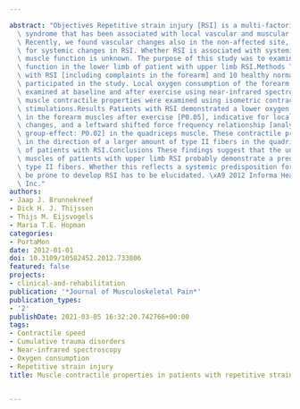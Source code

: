 ---
abstract: "Objectives Repetitive strain injury [RSI] is a multi-factorial overuse\
  \ syndrome that has been associated with local vascular and muscular impairments.\
  \ Recently, we found vascular changes also in the non-affected site, which is suggestive\
  \ for systemic changes in RSI. Whether RSI is associated with systemic changes in\
  \ muscle function is unknown. The purpose of this study was to examine muscular\
  \ function in the lower limb of patient with upper limb RSI.Methods Ten patients\
  \ with RSI [including complaints in the forearm] and 10 healthy normal control subjects\
  \ participated in the study. Local oxygen consumption of the forearm muscles was\
  \ examined at baseline and after exercise using near-infrared spectroscopy. Quadriceps\
  \ muscle contractile properties were examined using isometric contractions and electrical\
  \ stimulations.Results Patients with RSI demonstrated a lower oxygen consumption\
  \ in the forearm muscles after exercise [P0.05], indicative for localized muscular\
  \ changes, and a leftward shifted force frequency relationship [analysis of variance,\
  \ group-effect: P0.02] in the quadriceps muscle. These contractile properties point\
  \ in the direction of a larger amount of type II fibers in the quadriceps muscle\
  \ of patients with RSI.Conclusions These findings suggest that the unaffected quadriceps\
  \ muscles of patients with upper limb RSI probably demonstrate a predominance for\
  \ type II fibers. Whether this reflects a systemic predisposition for subjects to\
  \ be prone to develop RSI has to be elucidated. \xA9 2012 Informa Healthcare USA,\
  \ Inc."
authors:
- Jaap J. Brunnekreef
- Dick H. J. Thijssen
- Thijs M. Eijsvogels
- Maria T.E. Hopman
categories:
- PortaMon
date: 2012-01-01
doi: 10.3109/10582452.2012.733806
featured: false
projects:
- clinical-and-rehabilitation
publication: '*Journal of Musculoskeletal Pain*'
publication_types:
- '2'
publishDate: 2021-03-05 16:32:20.742766+00:00
tags:
- Contractile speed
- Cumulative trauma disorders
- Near-infrared spectroscopy
- Oxygen consumption
- Repetitive strain injury
title: Muscle contractile properties in patients with repetitive strain injury

---
